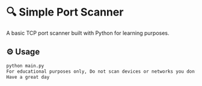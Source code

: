 # 🔍 Simple Port Scanner

A basic TCP port scanner built with Python for learning purposes.

## ⚙️ Usage
```bash
python main.py
For educational purposes only, Do not scan devices or networks you don’t own or have permission to test.
Have a great day
